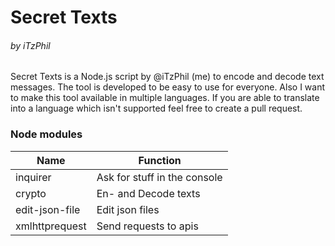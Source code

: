 # Secret Texts
###### by iTzPhil


Secret Texts is a Node.js script by @iTzPhil (me) to encode and decode text messages. The tool is developed to be easy to use for everyone.  Also I want to make this tool available in multiple languages. If you are able to translate into a language which isn't supported feel free to create a pull request. 


### Node modules
| Name  | Function  |
| ------------ | ------------ |
|  inquirer | Ask for stuff in the console  |
| crypto  | En- and Decode texts  |
| edit-json-file  | Edit json files  |
| xmlhttprequest | Send requests to apis |





